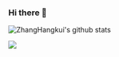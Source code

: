 ### Hi there 👋

![ZhangHangkui's github stats](https://github-readme-stats.vercel.app/api?username=zhkgo&bg_color=30,e96443,904e95&title_color=fff&text_color=fff)


<a href="https://leetcode-cn.com/u/zhkgogogo/">
    <img src="https://fc.dianhsu.top/lc?user=zhkgogogo&loc=cn&req=rating">
</a>

<!--
**zhkgo/zhkgo** is a ✨ _special_ ✨ repository because its `README.md` (this file) appears on your GitHub profile.

Here are some ideas to get you started:

- 🔭 I’m currently working on ...
- 🌱 I’m currently learning ...
- 👯 I’m looking to collaborate on ...
- 🤔 I’m looking for help with ...
- 💬 Ask me about ...
- 📫 How to reach me: ...
- 😄 Pronouns: ...
- ⚡ Fun fact: ...
-->
